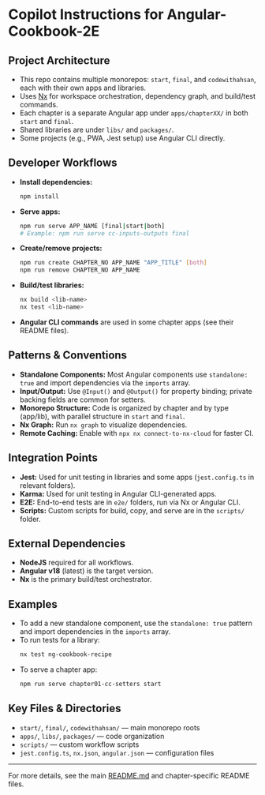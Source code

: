 # Copilot Instructions for Angular-Cookbook-2E

## Project Architecture
- This repo contains multiple monorepos: `start`, `final`, and `codewithahsan`, each with their own apps and libraries.
- Uses [Nx](https://nx.dev) for workspace orchestration, dependency graph, and build/test commands.
- Each chapter is a separate Angular app under `apps/chapterXX/` in both `start` and `final`.
- Shared libraries are under `libs/` and `packages/`.
- Some projects (e.g., PWA, Jest setup) use Angular CLI directly.

## Developer Workflows
- **Install dependencies:**
  ```bash
  npm install
  ```
- **Serve apps:**
  ```bash
  npm run serve APP_NAME [final|start|both]
  # Example: npm run serve cc-inputs-outputs final
  ```
- **Create/remove projects:**
  ```bash
  npm run create CHAPTER_NO APP_NAME "APP_TITLE" [both]
  npm run remove CHAPTER_NO APP_NAME
  ```
- **Build/test libraries:**
  ```bash
  nx build <lib-name>
  nx test <lib-name>
  ```
- **Angular CLI commands** are used in some chapter apps (see their README files).

## Patterns & Conventions
- **Standalone Components:** Most Angular components use `standalone: true` and import dependencies via the `imports` array.
- **Input/Output:** Use `@Input()` and `@Output()` for property binding; private backing fields are common for setters.
- **Monorepo Structure:** Code is organized by chapter and by type (app/lib), with parallel structure in `start` and `final`.
- **Nx Graph:** Run `nx graph` to visualize dependencies.
- **Remote Caching:** Enable with `npx nx connect-to-nx-cloud` for faster CI.

## Integration Points
- **Jest:** Used for unit testing in libraries and some apps (`jest.config.ts` in relevant folders).
- **Karma:** Used for unit testing in Angular CLI-generated apps.
- **E2E:** End-to-end tests are in `e2e/` folders, run via Nx or Angular CLI.
- **Scripts:** Custom scripts for build, copy, and serve are in the `scripts/` folder.

## External Dependencies
- **NodeJS** required for all workflows.
- **Angular v18** (latest) is the target version.
- **Nx** is the primary build/test orchestrator.

## Examples
- To add a new standalone component, use the `standalone: true` pattern and import dependencies in the `imports` array.
- To run tests for a library:
  ```bash
  nx test ng-cookbook-recipe
  ```
- To serve a chapter app:
  ```bash
  npm run serve chapter01-cc-setters start
  ```

## Key Files & Directories
- `start/`, `final/`, `codewithahsan/` — main monorepo roots
- `apps/`, `libs/`, `packages/` — code organization
- `scripts/` — custom workflow scripts
- `jest.config.ts`, `nx.json`, `angular.json` — configuration files

---

For more details, see the main [README.md](../README.md) and chapter-specific README files.
